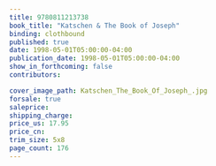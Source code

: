 ```yaml
---
title: 9780811213738
book_title: "Katschen & The Book of Joseph"
binding: clothbound
published: true
date: 1998-05-01T05:00:00-04:00
publication_date: 1998-05-01T05:00:00-04:00
show_in_forthcoming: false
contributors:

cover_image_path: Katschen_The_Book_Of_Joseph_.jpg
forsale: true
saleprice:
shipping_charge:
price_us: 17.95
price_cn:
trim_size: 5x8
page_count: 176
---
```


